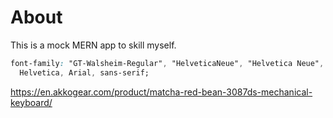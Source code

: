 # About

This is a mock MERN app to skill myself.

```css
font-family: "GT-Walsheim-Regular", "HelveticaNeue", "Helvetica Neue",
  Helvetica, Arial, sans-serif;
```

https://en.akkogear.com/product/matcha-red-bean-3087ds-mechanical-keyboard/
